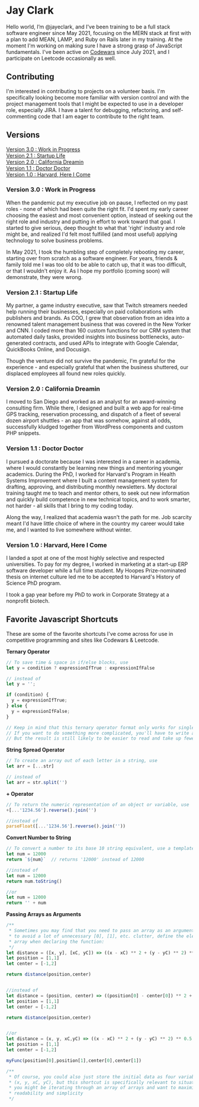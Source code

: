 # Jay Clark

Hello world, I’m @jayeclark, and I've been training to be a full stack software engineer since May 2021, focusing on the MERN stack at first with a plan to add MEAN, LAMP, and Ruby on Rails later in my training. At the moment I'm working on making sure I have a strong grasp of JavaScript fundamentals. I've been active on [Codewars](https://www.codewars.com/users/jayclark) since July 2021, and I participate on Leetcode occasionally as well.

## Contributing
I'm interested in contributing to projects on a volunteer basis. I'm specifically looking become more familiar with version control and with the project management tools that I might be expected to use in a developer role, especially JIRA. I have a talent for debugging, refactoring, and self-commenting code that I am eager to contribute to the right team.

## Versions

[Version 3.0 : Work in Progress](https://github.com/jayeclark/jayeclark/blob/main/README.md#version-30-work-in-progress)  
[Version 2.1 : Startup Life](https://github.com/jayeclark/jayeclark/blob/main/README.md#version-21-startup-life)  
[Version 2.0 : California Dreamin](https://github.com/jayeclark/jayeclark/blob/main/README.md#version-20-california-dreamin)  
[Version 1.1 : Doctor Doctor](https://github.com/jayeclark/jayeclark/blob/main/README.md#version-11-doctor-doctor)  
[Version 1.0 : Harvard, Here I Come](https://github.com/jayeclark/jayeclark/blob/main/README.md#version-10-harvard-here-i-come)  

### Version 3.0 : Work in Progress  
When the pandemic put my executive job on pause, I reflected on my past roles - none of which had been quite the right fit. I'd spent my early career choosing the easiest and most convenient option, instead of seeking out the right role and industry and putting in effort to work toward that goal. I started to give serious, deep thought to what that 'right' industry and role might be, and realized I'd felt most fulfilled (and most useful) applying technology to solve business problems. 

In May 2021, I took the humbling step of completely rebooting my career, starting over from scratch as a software engineer. For years, friends & family told me I was too old to be able to catch up, that it was too difficult, or that I wouldn't enjoy it. As I hope my portfolio (coming soon) will demonstrate, they were wrong.
  
### Version 2.1 : Startup Life  
My partner, a game industry executive, saw that Twitch streamers needed help running their businesses, especially on paid collaborations with publishers and brands. As COO, I grew that observation from an idea into a renowned talent management business that was covered in the New Yorker and CNN. I coded more than 160 custom functions for our CRM system that automated daily tasks, provided insights into business bottlenecks, auto-generated contracts, and used APIs to integrate with Google Calendar, QuickBooks Online, and Docusign. 

Though the venture did not survive the pandemic, I'm grateful for the experience - and especially grateful that when the business shuttered, our displaced employees all found new roles quickly. 
  
### Version 2.0 : California Dreamin  
I moved to San Diego and worked as an analyst for an award-winning consulting firm. While there, I designed and built a web app for real-time GPS tracking, reservation processing, and dispatch of a fleet of several dozen airport shuttles - an app that was somehow, against all odds, successfully kludged together from WordPress components and custom PHP snippets.
  
### Version 1.1 : Doctor Doctor  
I pursued a doctorate because I was interested in a career in academia, where I would constantly be learning new things and mentoring younger academics. During the PhD, I worked for Harvard's Program in Health Systems Improvement where I built a content management system for drafting, approving, and distributing monthly newsletters. My doctoral training taught me to teach and mentor others, to seek out new information and quickly build competence in new technical topics, and to work smarter, not harder - all skills that I bring to my coding today. 

Along the way, I realized that academia wasn't the path for me. Job scarcity meant I'd have little choice of where in the country my career would take me, and I wanted to live somewhere without winter.
  
### Version 1.0 : Harvard, Here I Come  
I landed a spot at one of the most highly selective and respected universities. To pay for my degree, I worked in marketing at a start-up ERP software developer while a full time student. My Hoopes Prize-nominated thesis on internet culture led me to be accepted to Harvard's History of Science PhD program. 

I took a gap year before my PhD to work in Corporate Strategy at a nonprofit biotech.
  
## Favorite Javascript Shortcuts
These are some of the favorite shortcuts I've come across for use in competitive programming and sites like Codewars & Leetcode.

**Ternary Operator**  
```javascript
// To save time & space in if/else blocks, use
let y = condition ? expressionIfTrue : expressionIfFalse

// instead of 
let y = '';

if (condition) { 
  y = expressionIfTrue;
} else { 
  y = expressionIfFalse;
}

// Keep in mind that this ternary operator format only works for single-line values or expressions. 
// If you want to do something more complicated, you'll have to write a helper function. 
// But the result is still likely to be easier to read and take up fewer lines of code. 
```

**String Spread Operator**  

```javascript 
// To create an array out of each letter in a string, use
let arr = [...str]

// instead of 
let arr = str.split('')
```
**+ Operator**  
```javascript
// To return the numeric representation of an object or variable, use
+[...'1234.56'].reverse().join('')

//instead of 
parseFloat([...'1234.56'].reverse().join(''))
```

**Convert Number to String**  
```javascript
// To convert a number to its base 10 string equivalent, use a template string like this:
let num = 12000
return `${num}`  // returns '12000' instead of 12000

//instead of
let num = 12000
return num.toString()

//or
let num = 12000
return '' + num
```

**Passing Arrays as Arguments**  
```javascript
/**
 * Sometimes you may find that you need to pass an array as an argument to function.
 * to avoid a lot of unnecessary [0], [1], etc. clutter, define the elements of the 
 * array when declaring the function: 
 */
let distance = ([x, y], [xC, yC]) => ((x - xC) ** 2 + (y - yC) ** 2) ** 0.5
let position = [1,1]
let center = [-1,2]

return distance(position,center)


//instead of
let distance = (position, center) => ((position[0] - center[0]) ** 2 + (position[1] - center[1]) ** 2) ** 0.5
let position = [1,1]
let center = [-1,2]

return distance(position,center)


//or
let distance = (x, y, xC,yC) => ((x - xC) ** 2 + (y - yC) ** 2) ** 0.5
let position = [1,1]
let center = [-1,2]

myFunc(position[0],position[1],center[0],center[1])

/**
 * Of course, you could also just store the initial data as four variables 
 * (x, y, xC, yC), but this shortcut is specifically relevant to situations where 
 * you might be iterating through an array of arrays and want to maximize code 
 * readability and simplicity
 */
```


<!---
jayeclark/jayeclark is a ✨ special ✨ repository because its `README.md` (this file) appears on your GitHub profile.
You can click the Preview link to take a look at your changes.
--->
